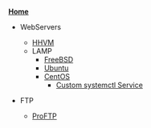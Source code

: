 [**Home**](index.md)  
 
- WebServers
    - [HHVM](linux/hhvm.md)
    - LAMP
         - [FreeBSD](linux/lamp_FreeBSD.md)
         - [Ubuntu](linux/ubuntu_lamp.md)
         - [CentOS](linux/centos_lamp.md)
              - [Custom systemctl Service](linux/CentOS7Service.md)
           
 
 - FTP
    -  [ProFTP](linux/proftp.md)

